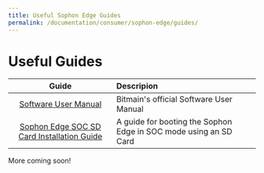```yaml
---
title: Useful Sophon Edge Guides
permalink: /documentation/consumer/sophon-edge/guides/
---
```


# Useful Guides

| Guide                                                               | Descripion                                                                                                                 |
|:-------------------------------------------------------------------:|:---------------------------------------------------------------------------------------------------------------------------|
| [Software User Manual](/documentation/consumer/sophon-edge/hardware-docs/files/sophon-software-user-manual.pdf)           | Bitmain's official Software User Manual                                          |
| [Sophon Edge SOC SD Card Installation Guide](SD_Boot_Guide.md)    | A guide for booting the Sophon Edge in SOC mode using an SD Card                                                                                     |


More coming soon!
